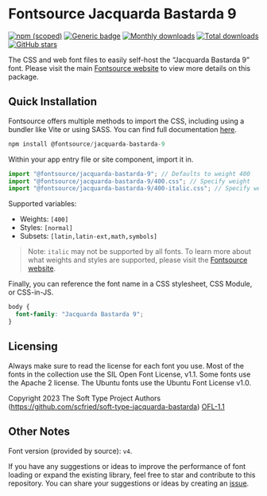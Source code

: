 # Fontsource Jacquarda Bastarda 9

[![npm (scoped)](https://img.shields.io/npm/v/@fontsource/jacquarda-bastarda-9?color=brightgreen)](https://www.npmjs.com/package/@fontsource/jacquarda-bastarda-9) [![Generic badge](https://img.shields.io/badge/fontsource-passing-brightgreen)](https://github.com/fontsource/fontsource) [![Monthly downloads](https://badgen.net/npm/dm/@fontsource/jacquarda-bastarda-9)](https://github.com/fontsource/fontsource) [![Total downloads](https://badgen.net/npm/dt/@fontsource/jacquarda-bastarda-9)](https://github.com/fontsource/fontsource) [![GitHub stars](https://img.shields.io/github/stars/fontsource/fontsource.svg?style=social&label=Star)](https://github.com/fontsource/fontsource/stargazers)

The CSS and web font files to easily self-host the “Jacquarda Bastarda 9” font. Please visit the main [Fontsource website](https://fontsource.org/fonts/jacquarda-bastarda-9) to view more details on this package.

## Quick Installation

Fontsource offers multiple methods to import the CSS, including using a bundler like Vite or using SASS. You can find full documentation [here](https://fontsource.org/docs/getting-started/introduction).

```javascript
npm install @fontsource/jacquarda-bastarda-9
```

Within your app entry file or site component, import it in.

```javascript
import "@fontsource/jacquarda-bastarda-9"; // Defaults to weight 400
import "@fontsource/jacquarda-bastarda-9/400.css"; // Specify weight
import "@fontsource/jacquarda-bastarda-9/400-italic.css"; // Specify weight and style
```

Supported variables:
- Weights: `[400]`
- Styles: `[normal]`
- Subsets: `[latin,latin-ext,math,symbols]`

> Note: `italic` may not be supported by all fonts. To learn more about what weights and styles are supported, please visit the [Fontsource website](https://fontsource.org/fonts/jacquarda-bastarda-9).

Finally, you can reference the font name in a CSS stylesheet, CSS Module, or CSS-in-JS.

```css
body {
  font-family: "Jacquarda Bastarda 9";
}
```

## Licensing
Always make sure to read the license for each font you use. Most of the fonts in the collection use the SIL Open Font License, v1.1. Some fonts use the Apache 2 license. The Ubuntu fonts use the Ubuntu Font License v1.0.

Copyright 2023 The Soft Type Project Authors (https://github.com/scfried/soft-type-jacquarda-bastarda)
[OFL-1.1](http://scripts.sil.org/OFL)

## Other Notes
Font version (provided by source): `v4`.

If you have any suggestions or ideas to improve the performance of font loading or expand the existing library, feel free to star and contribute to this repository. You can share your suggestions or ideas by creating an [issue](https://github.com/fontsource/fontsource/issues).